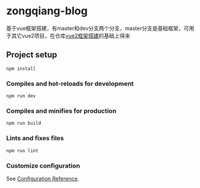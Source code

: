 # zongqiang-blog

基于vue框架搭建，有master和dev分支两个分支，master分支是基础框架，可用于其它vue2项目，在仓库[vue2框架搭建](https://gitee.com/zong__qiang/vue2-framework)的基础上得来

## Project setup
```
npm install
```

### Compiles and hot-reloads for development
```
npm run dev
```

### Compiles and minifies for production
```
npm run build
```

### Lints and fixes files
```
npm run lint
```

### Customize configuration
See [Configuration Reference](https://cli.vuejs.org/config/).
